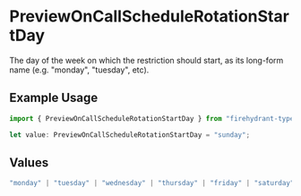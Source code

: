 # PreviewOnCallScheduleRotationStartDay

The day of the week on which the restriction should start, as its long-form name (e.g. "monday", "tuesday", etc).

## Example Usage

```typescript
import { PreviewOnCallScheduleRotationStartDay } from "firehydrant-typescript-sdk/models/components";

let value: PreviewOnCallScheduleRotationStartDay = "sunday";
```

## Values

```typescript
"monday" | "tuesday" | "wednesday" | "thursday" | "friday" | "saturday" | "sunday"
```